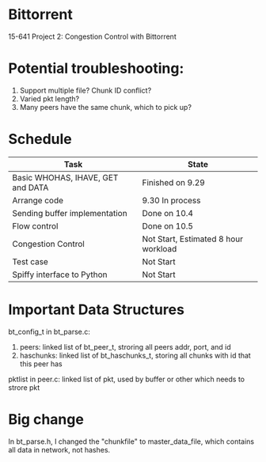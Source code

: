 # Bittorrent
15-641 Project 2: Congestion Control with Bittorrent

# Potential troubleshooting:
1. Support multiple file? Chunk ID conflict?
2. Varied pkt length?
3. Many peers have the same chunk, which to pick up?

# Schedule
|Task|State
|----|----|
|Basic WHOHAS, IHAVE, GET and DATA|Finished on 9.29
|Arrange code|9.30 In process
|Sending buffer implementation|Done on 10.4
|Flow control|Done on 10.5
|Congestion Control|Not Start, Estimated 8 hour workload
|Test case|Not Start
|Spiffy interface to Python|Not Start

# Important Data Structures
bt_config_t in bt_parse.c: 
1. peers: linked list of bt_peer_t, stroring all peers addr, port, and id
2. haschunks: linked list of bt_haschunks_t, storing all chunks with id that this peer has

pktlist in peer.c:
linked list of pkt, used by buffer or other which needs to strore pkt

# Big change
In bt_parse.h, I changed the "chunkfile" to master_data_file, which contains all data in network, not hashes.